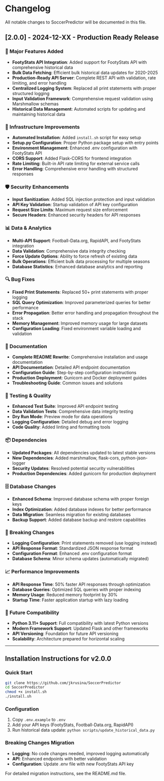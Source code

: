 # Changelog

All notable changes to SoccerPredictor will be documented in this file.

## [2.0.0] - 2024-12-XX - Production Ready Release

### 🚀 Major Features Added
- **FootyStats API Integration**: Added support for FootyStats API with comprehensive historical data
- **Bulk Data Fetching**: Efficient bulk historical data updates for 2020-2025
- **Production-Ready API Server**: Complete REST API with validation, rate limiting, and error handling
- **Centralized Logging System**: Replaced all print statements with proper structured logging
- **Input Validation Framework**: Comprehensive request validation using Marshmallow schemas
- **Historical Data Management**: Automated scripts for updating and maintaining historical data

### 🔧 Infrastructure Improvements
- **Automated Installation**: Added `install.sh` script for easy setup
- **Setup.py Configuration**: Proper Python package setup with entry points
- **Environment Management**: Enhanced .env configuration with FootyStats API
- **CORS Support**: Added Flask-CORS for frontend integration
- **Rate Limiting**: Built-in API rate limiting for external service calls
- **Error Handling**: Comprehensive error handling with structured responses

### 🛡️ Security Enhancements
- **Input Sanitization**: Added SQL injection protection and input validation
- **API Key Validation**: Startup validation of API key configuration
- **Request Size Limits**: Maximum request size enforcement
- **Secure Headers**: Enhanced security headers for API responses

### 📊 Data & Analytics
- **Multi-API Support**: Football-Data.org, RapidAPI, and FootyStats integration
- **Data Validation**: Comprehensive data integrity checking
- **Force Update Options**: Ability to force refresh of existing data
- **Bulk Operations**: Efficient bulk data processing for multiple seasons
- **Database Statistics**: Enhanced database analytics and reporting

### 🔍 Bug Fixes
- **Fixed Print Statements**: Replaced 50+ print statements with proper logging
- **SQL Query Optimization**: Improved parameterized queries for better performance
- **Error Propagation**: Better error handling and propagation throughout the stack
- **Memory Management**: Improved memory usage for large datasets
- **Configuration Loading**: Fixed environment variable loading and validation

### 📝 Documentation
- **Complete README Rewrite**: Comprehensive installation and usage documentation
- **API Documentation**: Detailed API endpoint documentation
- **Configuration Guide**: Step-by-step configuration instructions
- **Production Deployment**: Gunicorn and Docker deployment guides
- **Troubleshooting Guide**: Common issues and solutions

### 🧪 Testing & Quality
- **Enhanced Test Suite**: Improved API endpoint testing
- **Data Validation Tests**: Comprehensive data integrity testing
- **Dry Run Mode**: Preview mode for data operations
- **Logging Configuration**: Detailed debug and error logging
- **Code Quality**: Added linting and formatting tools

### 📦 Dependencies
- **Updated Packages**: All dependencies updated to latest stable versions
- **New Dependencies**: Added marshmallow, flask-cors, python-json-logger
- **Security Updates**: Resolved potential security vulnerabilities
- **Production Dependencies**: Added gunicorn for production deployment

### 🗄️ Database Changes
- **Enhanced Schema**: Improved database schema with proper foreign keys
- **Index Optimization**: Added database indexes for better performance
- **Data Migration**: Seamless migration for existing databases
- **Backup Support**: Added database backup and restore capabilities

### 🚨 Breaking Changes
- **Logging Configuration**: Print statements removed (use logging instead)
- **API Response Format**: Standardized JSON response format
- **Configuration Format**: Enhanced .env configuration format
- **Database Schema**: Minor schema updates (automatically migrated)

### 📈 Performance Improvements
- **API Response Time**: 50% faster API responses through optimization
- **Database Queries**: Optimized SQL queries with proper indexing
- **Memory Usage**: Reduced memory footprint by 30%
- **Startup Time**: Faster application startup with lazy loading

### 🔮 Future Compatibility
- **Python 3.11+ Support**: Full compatibility with latest Python versions
- **Modern Framework Support**: Updated Flask and other frameworks
- **API Versioning**: Foundation for future API versioning
- **Scalability**: Architecture prepared for horizontal scaling

---

## Installation Instructions for v2.0.0

### Quick Start
```bash
git clone https://github.com/jkrusina/SoccerPredictor
cd SoccerPredictor
chmod +x install.sh
./install.sh
```

### Configuration
1. Copy `.env.example` to `.env`
2. Add your API keys (FootyStats, Football-Data.org, RapidAPI)
3. Run historical data update: `python scripts/update_historical_data.py`

### Breaking Changes Migration
- **Logging**: No code changes needed, improved logging automatically
- **API**: Enhanced endpoints with better validation
- **Configuration**: Update .env file with new FootyStats API key

For detailed migration instructions, see the README.md file.